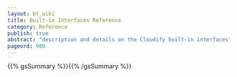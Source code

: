 ```yaml
---
layout: bt_wiki
title: Built-in Interfaces Reference
category: Reference
publish: true
abstract: "description and details on the Cloudify built-in interfaces"
pageord: 900
---
```


{{% gsSummary %}}{{% /gsSummary %}}
